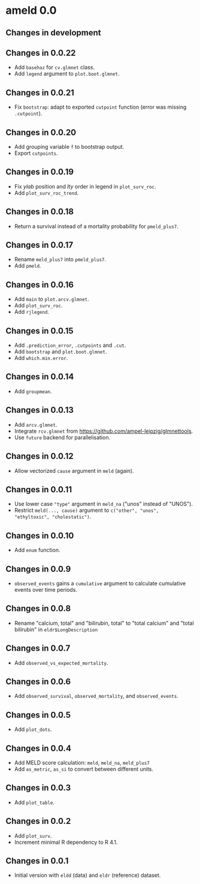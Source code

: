 # ameld 0.0

## Changes in development

## Changes in 0.0.22

- Add `basehaz` for `cv.glmnet` class.
- Add `legend` argument to `plot.boot.glmnet`.

## Changes in 0.0.21

- Fix `bootstrap`: adapt to exported `cutpoint` function
  (error was missing `.cutpoint`).

## Changes in 0.0.20

- Add grouping variable `f` to bootstrap output.
- Export `cutpoints`.

## Changes in 0.0.19

- Fix *ylab* position and *lty* order in legend in `plot_surv_roc`.
- Add `plot_surv_roc_trend`.

## Changes in 0.0.18

- Return a survival instead of a mortality probability for `pmeld_plus7`.

## Changes in 0.0.17

- Rename `meld_plus7` into `pmeld_plus7`.
- Add `pmeld`.

## Changes in 0.0.16

- Add `main` to `plot.arcv.glmnet`.
- Add `plot_surv_roc`.
- Add `rjlegend`.

## Changes in 0.0.15

- Add `.prediction_error`, `.cutpoints` and `.cut`.
- Add `bootstrap` and `plot.boot.glmnet`.
- Add `which.min.error`.

## Changes in 0.0.14

- Add `groupmean`.

## Changes in 0.0.13

- Add `arcv.glmnet`.
- Integrate `rcv.glmnet` from https://github.com/ampel-leipzig/glmnettools.
- Use `future` backend for parallelisation.

## Changes in 0.0.12

- Allow vectorized `cause` argument in `meld` (again).

## Changes in 0.0.11

- Use lower case `"type"` argument in `meld_na` ("unos" instead of "UNOS").
- Restrict `meld(..., cause)` argument to
  `c("other", "unos", "ethyltoxic", "cholestatic")`.

## Changes in 0.0.10

- Add `enum` function.

## Changes in 0.0.9

- `observed_events` gains a `cumulative` argument to calculate cumulative
  events over time periods.

## Changes in 0.0.8

- Rename "calcium, total" and "bilirubin, total" to
  "total calcium" and "total bilirubin" in `eldr$LongDescription`

## Changes in 0.0.7

- Add `observed_vs_expected_mortality`.

## Changes in 0.0.6

- Add `observed_survival`, `observed_mortality`, and `observed_events`.

## Changes in 0.0.5

- Add `plot_dots`.

## Changes in 0.0.4

- Add MELD score calculation: `meld`, `meld_na`, `meld_plus7`
- Add `as_metric`, `as_si` to convert between different units.

## Changes in 0.0.3

- Add `plot_table`.

## Changes in 0.0.2

- Add `plot_surv`.
- Increment minimal R dependency to R 4.1.

## Changes in 0.0.1

- Initial version with `eldd` (data) and `eldr` (reference) dataset.
